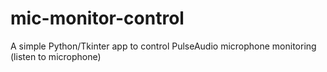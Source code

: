 # mic-monitor-control
A simple Python/Tkinter app to control PulseAudio microphone monitoring (listen to microphone)
